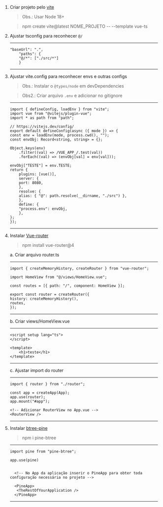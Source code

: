 1.  Criar projeto pelo [vite](https://vite.dev/guide/)

    > Obs.: Usar Node 18+

    > npm create vite@latest NOME_PROJETO -- --template vue-ts

2.  Ajustar tsconfig para reconhecer `@/`
    ***
        "baseUrl": ".",
            "paths": {
            "@/*": ["./src/*"]
            }
    ***
3.  Ajustar vite.config para reconhecer envs e outras configs

    > Obs.: Instalar o `@types/node` em devDependencies

    > Obs2.: Criar arquivo `.env` e adicionar no gitignore

    ***

        import { defineConfig, loadEnv } from "vite";
        import vue from "@vitejs/plugin-vue";
        import * as path from "path";

        // https://vitejs.dev/config/
        export default defineConfig(async ({ mode }) => {
        const env = loadEnv(mode, process.cwd(), "");
        const envObj: Record<string, string> = {};

        Object.keys(env)
            .filter((val) => /VUE_APP_/.test(val))
            .forEach((val) => (envObj[val] = env[val]));

        envObj["TESTE"] = env.TESTE;
        return {
            plugins: [vue()],
            server: {
            port: 8080,
            },
            resolve: {
            alias: { "@": path.resolve(__dirname, "./src") },
            },
            define: {
            "process.env": envObj,
            },
        };
        });

    ***

4.  Instalar [Vue-router](https://router.vuejs.org/installation.html)

    > npm install vue-router@4

    a. Criar arquivo router.ts

    ***

        import { createMemoryHistory, createRouter } from "vue-router";

        import HomeView from "@/views/HomeView.vue";

        const routes = [{ path: "/", component: HomeView }];

        export const router = createRouter({
        history: createMemoryHistory(),
        routes,
        });

    ***

    b. Criar views/HomeView.vue

    ***

        <script setup lang="ts">
        </script>

        <template>
            <h1>teste</h1>
        </template>

    ***

    c. Ajustar import do router

    ***

        import { router } from "./router";

        const app = createApp(App);
        app.use(router);
        app.mount("#app");

        <!-- Adicionar RouterView no App.vue -->
        <RouterView />

    ***

5.  Instalar [btree-pine](https://www.npmjs.com/package/pine-btree)

    > npm i pine-btree

    ***

        import pine from "pine-btree";

        app.use(pine)


          <!-- No App da aplicação inserir o PineApp para obter toda configuração necessária no projeto -->

          <PineApp>
           <TheRestOfYourApplication />
          </PineApp>

    ***
